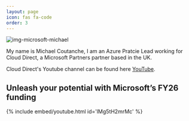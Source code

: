 ```yaml
---
layout: page
icon: fas fa-code
order: 3
---
```

<img src="{{ site.baseurl }}/assets/img/bar.jpeg" alt="img-microsoft-michael">

My name is Michael Coutanche, I am an Azure Pratcie Lead working for Cloud Direct, a Microsoft Partners partner based in the UK. 

Cloud Direct's Youtube channel can be found here [YouTube](https://www.youtube.com/@CloudDirectUK).

## Unleash your potential with Microsoft’s FY26 funding

{% include embed/youtube.html id='lMg5tH2mrMc' %}